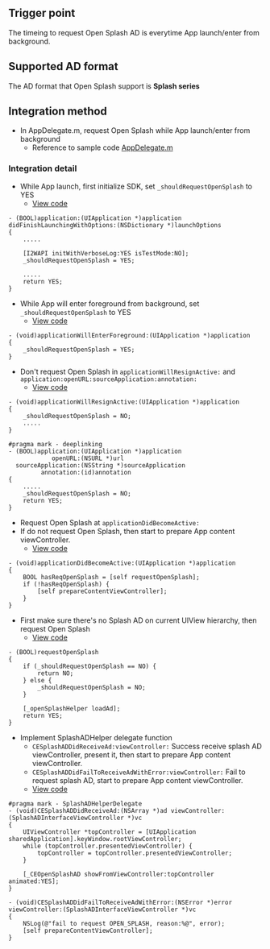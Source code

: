 ## Trigger point
The timeing to request Open Splash AD is everytime App launch/enter from background.

## Supported AD format
The AD format that Open Splash support is **Splash series**

## Integration method
- In AppDelegate.m, request Open Splash while App launch/enter from background
    - Reference to sample code [AppDelegate.m](https://github.com/roylo/CrystalExpressSample/blob/master/CrystalExpressApp/CrystalExpressApp/AppDelegate.m)

### Integration detail
- While App launch, first initialize SDK, set `_shouldRequestOpenSplash` to YES
    - [View code](https://github.com/roylo/CrystalExpressSample/blob/cbbc1fa02191568ceb86134afe7134488293e403/CrystalExpressApp/CrystalExpressApp/AppDelegate.m#L39)
```objc
- (BOOL)application:(UIApplication *)application didFinishLaunchingWithOptions:(NSDictionary *)launchOptions
{
    .....

    [I2WAPI initWithVerboseLog:YES isTestMode:NO];
    _shouldRequestOpenSplash = YES;

    .....
    return YES;
}
```

- While App will enter foreground from background, set `_shouldRequestOpenSplash` to YES
    - [View code](https://github.com/roylo/CrystalExpressSample/blob/cbbc1fa02191568ceb86134afe7134488293e403/CrystalExpressApp/CrystalExpressApp/AppDelegate.m#L65)
```objc
- (void)applicationWillEnterForeground:(UIApplication *)application
{
    _shouldRequestOpenSplash = YES;
}
```

- Don't request Open Splash in `applicationWillResignActive:` and `application:openURL:sourceApplication:annotation:`
    - [View code](https://github.com/roylo/CrystalExpressSample/blob/cbbc1fa02191568ceb86134afe7134488293e403/CrystalExpressApp/CrystalExpressApp/AppDelegate.m#L47)
```objc
- (void)applicationWillResignActive:(UIApplication *)application
{
    _shouldRequestOpenSplash = NO;
    .....
}

#pragma mark - deeplinking
- (BOOL)application:(UIApplication *)application
            openURL:(NSURL *)url
  sourceApplication:(NSString *)sourceApplication
         annotation:(id)annotation
{
    .....
    _shouldRequestOpenSplash = NO;
    return YES;
}
```

- Request Open Splash at `applicationDidBecomeActive:`
- If do not request Open Splash, then start to prepare App content viewController.
    - [View code](https://github.com/roylo/CrystalExpressSample/blob/cbbc1fa02191568ceb86134afe7134488293e403/CrystalExpressApp/CrystalExpressApp/AppDelegate.m#L71)
```objc
- (void)applicationDidBecomeActive:(UIApplication *)application
{
    BOOL hasReqOpenSplash = [self requestOpenSplash];
    if (!hasReqOpenSplash) {
        [self prepareContentViewController];
    }
}
```

- First make sure there's no Splash AD on current UIView hierarchy, then request Open Splash
    - [View code](https://github.com/roylo/CrystalExpressSample/blob/cbbc1fa02191568ceb86134afe7134488293e403/CrystalExpressApp/CrystalExpressApp/AppDelegate.m#L115)
```objc
- (BOOL)requestOpenSplash
{
    if (_shouldRequestOpenSplash == NO) {
        return NO;
    } else {
        _shouldRequestOpenSplash = NO;
    }

    [_openSplashHelper loadAd];
    return YES;
}
```

- Implement SplashADHelper delegate function
    - `CESplashADDidReceiveAd:viewController:` Success receive splash AD viewController, present it, then start to prepare App content viewController.
    - `CESplashADDidFailToReceiveAdWithError:viewController:` Fail to request splash AD, start to prepare App content viewController.
    - [View code](https://github.com/roylo/CrystalExpressSample/blob/cbbc1fa02191568ceb86134afe7134488293e403/CrystalExpressApp/CrystalExpressApp/AppDelegate.m#L138)
```objc
#pragma mark - SplashADHelperDelegate
- (void)CESplashADDidReceiveAd:(NSArray *)ad viewController:(SplashADInterfaceViewController *)vc
{
    UIViewController *topController = [UIApplication sharedApplication].keyWindow.rootViewController;
    while (topController.presentedViewController) {
        topController = topController.presentedViewController;
    }

    [_CEOpenSplashAD showFromViewController:topController animated:YES];
}

- (void)CESplashADDidFailToReceiveAdWithError:(NSError *)error viewController:(SplashADInterfaceViewController *)vc
{
    NSLog(@"fail to request OPEN_SPLASH, reason:%@", error);
    [self prepareContentViewController];
}
```
